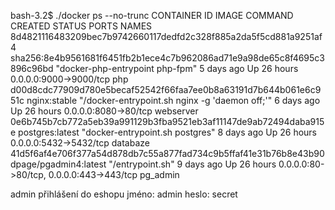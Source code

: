 bash-3.2$ ./docker ps --no-trunc
CONTAINER ID                                                       IMAGE                                                                     COMMAND                                          CREATED      STATUS        PORTS                                      NAMES
8d4821116483209bec7b9742660117dedfd2c328f885a2da5f5cd881a9251af4   sha256:8e4b9561681f6451fb2b1ece4c7b962086ad71e9a98de65c8f4695c3896c96bd   "docker-php-entrypoint php-fpm"                  5 days ago   Up 26 hours   0.0.0.0:9000->9000/tcp                     php
d00d8cdc77909d780e5becaf52542f66faa7ee0b8a63191d7b644b061e6c951c   nginx:stable                                                              "/docker-entrypoint.sh nginx -g 'daemon off;'"   6 days ago   Up 26 hours   0.0.0.0:8080->80/tcp                       webserver
0e6b745b7cb772a5eb39a991129b3fba9521eb3af11147de9ab72494daba915e   postgres:latest                                                           "docker-entrypoint.sh postgres"                  8 days ago   Up 26 hours   0.0.0.0:5432->5432/tcp                     databaze
41d5f6af4e706f377a54d878db7c55a877fad734c9b5ffaf41e31b76b8e43b90   dpage/pgadmin4:latest                                                     "/entrypoint.sh"                                 9 days ago   Up 26 hours   0.0.0.0:80->80/tcp, 0.0.0.0:443->443/tcp   pg_admin


admin přihlášení do eshopu
	jméno: admin
	heslo: secret

